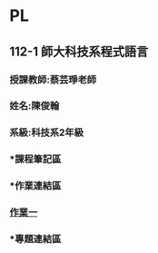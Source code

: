 # PL

## 112-1 師大科技系程式語言

###  授課教師:蔡芸琤老師

###  姓名:陳俊翰
###  系級:科技系2年級
###  *課程筆記區 
###  *作業連結區
###  [作業一](https://github.com/nick399100/PL/blob/main/Homework1/HW1.ipynb) 
###  *專題連結區

